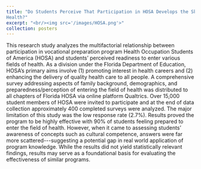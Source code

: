 ```yaml
---
title: "Do Students Perceive That Participation in HOSA Develops the Skills Needed for Careers in
Health?"
excerpt: "<br/><img src='/images/HOSA.png'>"
collection: posters
---
```


This research study analyzes the multifactorial relationship between participation in vocational preparation program Health Occupation Students of America (HOSA) and students’ perceived readiness to enter various fields of health. As a division under the Florida Department of Education, HOSA’s primary aims involve (1) promoting interest in health careers and (2) enhancing the delivery of quality health care to all people. A comprehensive survey addressing aspects of family background, demographics, and preparedness/perception of entering the field of health was distributed to all chapters of Florida HOSA via online platform Qualtrics. Over 15,000 student members of HOSA were invited to participate and at the end of data collection approximately 400 completed surveys were analyzed. The major limitation of this study was the low response rate (2.7%). Results proved the program to be highly effective with 90% of students feeling prepared to enter the field of health. However, when it came to assessing students’ awareness of concepts such as cultural competence, answers were far more scattered---suggesting a potential gap in real world application of program knowledge. While the results did not yield statistically relevant findings, results may serve as a foundational basis for evaluating the effectiveness of similar programs.
